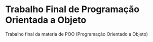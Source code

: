 # Trabalho Final de Programação Orientada a Objeto

Trabalho final da materia de POO (Programação Orientado a Objeto)
